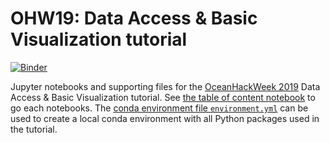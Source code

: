 # OHW19: Data Access &amp; Basic Visualization tutorial

[![Binder](https://mybinder.org/badge_logo.svg)](https://mybinder.org/v2/gh/abarciauskas-bgse/ohw19-tutorial-data-access-viz/HEAD)

Jupyter notebooks and supporting files for the [OceanHackWeek 2019](https://oceanhackweek.github.io) Data Access &amp; Basic Visualization tutorial. See [the table of content notebook](index.ipynb) to go each notebooks. The [conda environment file `environment.yml`](environment.yml) can be used to create a local conda environment with all Python packages used in the tutorial.
